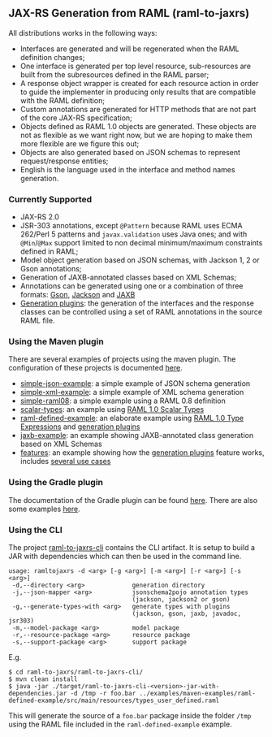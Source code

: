 ## JAX-RS Generation from RAML (raml-to-jaxrs)
All distributions works in the following ways:

- Interfaces are generated and will be regenerated when the RAML definition changes;
- One interface is generated per top level resource, sub-resources are built from the subresources defined in the RAML parser;
- A response object wrapper is created for each resource action in order to guide the implementer in producing only results
that are compatible with the RAML definition;
- Custom annotations are generated for HTTP methods that are not part of the core JAX-RS specification;
- Objects defined as RAML 1.0 objects are generated.  These objects are not as flexible as we want right now, but we
are hoping to make them more flexible are we figure this out;
- Objects are also generated based on JSON schemas to represent request/response entities;
- English is the language used in the interface and method names generation.

### Currently Supported
- JAX-RS 2.0
- JSR-303 annotations, except `@Pattern` because RAML uses ECMA 262/Perl 5 patterns and `javax.validation` uses Java ones;
and with `@Min`/`@Max` support limited to non decimal minimum/maximum constraints defined in RAML;
- Model object generation based on JSON schemas, with Jackson 1, 2 or Gson annotations;
- Generation of JAXB-annotated classes based on XML Schemas;
- Annotations can be generated using one or a combination of three formats: [Gson](GSON.md), [Jackson](JACKSON.md) and [JAXB](JAXB.md)
- [Generation plugins](jaxrs-code-generator/README.md): the generation of the interfaces and the response classes can be controlled using a set of RAML annotations in the source RAML file.

### Using the Maven plugin
There are several examples of projects using the maven plugin.
The configuration of these projects is documented [here](examples/maven-examples/README.md).

- [simple-json-example](examples/maven-examples/simple-json-example/): a simple example of JSON schema generation
- [simple-xml-example](examples/maven-examples/simple-xml-example/): a simple example of XML schema generation
- [simple-raml08](examples/maven-examples/simple-raml08/): a simple example using a RAML 0.8 definition
- [scalar-types](examples/maven-examples/scalar-types/): an example using [RAML 1.0 Scalar Types](https://github.com/raml-org/raml-spec/blob/master/versions/raml-10/raml-10.md#scalar-types)
- [raml-defined-example](examples/maven-examples/raml-defined-example/): an elaborate example using [RAML 1.0 Type Expressions](https://github.com/raml-org/raml-spec/blob/master/versions/raml-10/raml-10.md#type-expressions) and [generation plugins](examples/maven-examples/features/README.md)
- [jaxb-example](examples/maven-examples/jaxb-example/): an example showing JAXB-annotated class generation based on XML Schemas
- [features](examples/maven-examples/features/): an example showing how the [generation plugins](examples/maven-examples/features/README.md) feature works, includes [several use cases](examples/maven-examples/features/USE_CASES.md)

### Using the Gradle plugin
The documentation of the Gradle plugin can be found [here](raml-to-jaxrs-gradle-plugin/README.md).
There are also some examples [here](examples/gradle-examples/).

### Using the CLI
The project [raml-to-jaxrs-cli](raml-to-jaxrs-cli/) contains the CLI artifact. It is setup to build a JAR with dependencies which can then be used in the command line.

```
usage: ramltojaxrs -d <arg> [-g <arg>] [-m <arg>] [-r <arg>] [-s <arg>]
 -d,--directory <arg>             generation directory
 -j,--json-mapper <arg>           jsonschema2pojo annotation types
                                  (jackson, jackson2 or gson)
 -g,--generate-types-with <arg>   generate types with plugins
                                  (jackson, gson, jaxb, javadoc, jsr303)
 -m,--model-package <arg>         model package
 -r,--resource-package <arg>      resource package
 -s,--support-package <arg>       support package
```

E.g.
```
$ cd raml-to-jaxrs/raml-to-jaxrs-cli/
$ mvn clean install
$ java -jar ./target/raml-to-jaxrs-cli-<version>-jar-with-dependencies.jar -d /tmp -r foo.bar ../examples/maven-examples/raml-defined-example/src/main/resources/types_user_defined.raml
```
This will generate the source of a `foo.bar` package inside the folder `/tmp` using the RAML file included in the `raml-defined-example` example.
